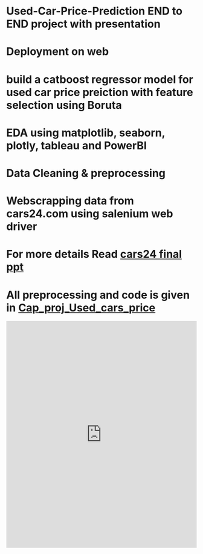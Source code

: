 # Used-Car-Price-Prediction END to END project with presentation
# Deployment on web
# build a catboost regressor model for used car price preiction with feature selection using Boruta
# EDA using matplotlib, seaborn, plotly, tableau and PowerBI
# Data Cleaning & preprocessing
# Webscrapping data from cars24.com using salenium web driver

# For more details Read <a href = "cars24 final.pptx"> cars24 final ppt </a>
# All preprocessing and code is given in <a href = "Cap_proj_Used_cars_price.ipynb"> Cap_proj_Used_cars_price </a>

<iframe src='https://view.officeapps.live.com/op/embed.aspx?src=["cars24 final.pptx"]' width='100%' height='600px' frameborder='0'>

